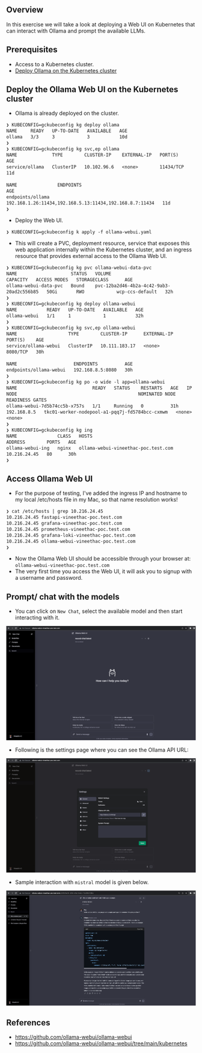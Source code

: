 ## Overview
In this exercise we will take a look at deploying a Web UI on Kubernetes that can interact with Ollama and prompt the available LLMs.

## Prerequisites
* Access to a Kubernetes cluster.
* [Deploy Ollama on the Kubernetes cluster](https://github.com/vineethac/Ollama/tree/main/ollama_on_kubernetes)

## Deploy the Ollama Web UI on the Kubernetes cluster
* Ollama is already deployed on the cluster.

```
❯ KUBECONFIG=gckubeconfig kg deploy ollama
NAME     READY   UP-TO-DATE   AVAILABLE   AGE
ollama   3/3     3            3           10d
❯
❯ KUBECONFIG=gckubeconfig kg svc,ep ollama
NAME             TYPE        CLUSTER-IP    EXTERNAL-IP   PORT(S)     AGE
service/ollama   ClusterIP   10.102.96.6   <none>        11434/TCP   11d

NAME               ENDPOINTS                                                 AGE
endpoints/ollama   192.168.1.26:11434,192.168.5.13:11434,192.168.8.7:11434   11d
❯
```

* Deploy the Web UI.

```
❯ KUBECONFIG=gckubeconfig k apply -f ollama-webui.yaml
```

* This will create a PVC, deployment resource, service that exposes this web application internally within the Kubernetes cluster, and an ingress resource that provides external access to the Ollama Web UI.

```
❯ KUBECONFIG=gckubeconfig kg pvc ollama-webui-data-pvc
NAME                    STATUS   VOLUME                                     CAPACITY   ACCESS MODES   STORAGECLASS      AGE
ollama-webui-data-pvc   Bound    pvc-12ba2d46-4b2a-4c42-9ab3-20ad2c556b85   50Gi       RWO            wcp-ccs-default   32h
❯
❯ KUBECONFIG=gckubeconfig kg deploy ollama-webui
NAME           READY   UP-TO-DATE   AVAILABLE   AGE
ollama-webui   1/1     1            1           32h
❯
❯ KUBECONFIG=gckubeconfig kg svc,ep ollama-webui
NAME                   TYPE        CLUSTER-IP      EXTERNAL-IP   PORT(S)    AGE
service/ollama-webui   ClusterIP   10.111.183.17   <none>        8080/TCP   30h

NAME                     ENDPOINTS          AGE
endpoints/ollama-webui   192.168.8.5:8080   30h
❯
❯ KUBECONFIG=gckubeconfig kg po -o wide -l app=ollama-webui
NAME                            READY   STATUS    RESTARTS   AGE   IP            NODE                                             NOMINATED NODE   READINESS GATES
ollama-webui-7d5b74cc5b-x757s   1/1     Running   0          31h   192.168.8.5   tkc01-worker-nodepool-a1-pqq7j-fd5784bcc-cxmwm   <none>           <none>
❯
❯ KUBECONFIG=gckubeconfig kg ing
NAME               CLASS   HOSTS                                 ADDRESS        PORTS   AGE
ollama-webui-ing   nginx   ollama-webui-vineethac-poc.test.com   10.216.24.45   80      30h
❯
```

## Access Ollama Web UI
* For the purpose of testing, I've added the ingress IP and hostname to my local /etc/hosts file in my Mac, so that name resolution works!

```
❯ cat /etc/hosts | grep 10.216.24.45
10.216.24.45 fastapi-vineethac-poc.test.com
10.216.24.45 grafana-vineethac-poc.test.com
10.216.24.45 prometheus-vineethac-poc.test.com
10.216.24.45 grafana-loki-vineethac-poc.test.com
10.216.24.45 ollama-webui-vineethac-poc.test.com
❯
```

* Now the Ollama Web UI should be accessible through your browser at: `ollama-webui-vineethac-poc.test.com`
* The very first time you access the Web UI, it will ask you to signup with a username and password.

## Prompt/ chat with the models
* You can click on `New Chat`, select the available model and then start interacting with it.

![<img src="images/ollama-webui-1.PNG" width="350"/>](images/ollama-webui-1.PNG)

* Following is the settings page where you can see the Ollama API URL:

![<img src="images/ollama-webui-2.PNG" width="350"/>](images/ollama-webui-2.PNG)

* Sample interaction with `mistral` model is given below.

![<img src="images/ollama-webui-3.PNG" width="350"/>](images/ollama-webui-3.PNG)

## References
* https://github.com/ollama-webui/ollama-webui
* https://github.com/ollama-webui/ollama-webui/tree/main/kubernetes

